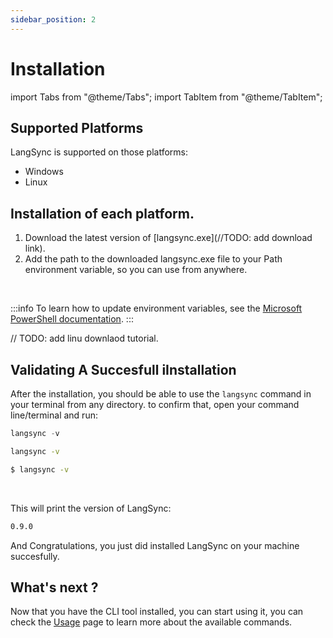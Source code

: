 ```yaml
---
sidebar_position: 2
---
```


# Installation

import Tabs from "@theme/Tabs";
import TabItem from "@theme/TabItem";

## Supported Platforms

LangSync is supported on those platforms:

- Windows
- Linux
<!-- - MacOS -->

## Installation of each platform.

<Tabs>

<TabItem value="windows" label="Windows">

1. Download the latest version of [langsync.exe](//TODO: add download link).
2. Add the path to the downloaded langsync.exe file to your Path environment variable, so you can use from anywhere.

<br />

:::info
To learn how to update environment variables, see the [Microsoft PowerShell documentation](https://learn.microsoft.com/en-us/powershell/module/microsoft.powershell.core/about/about_environment_variables?view=powershell-7.3#saving-changes-to-environment-variables).
:::

</TabItem>

<TabItem value="linux" label="Linux" >
// TODO: add linu downlaod tutorial.
</TabItem>

</Tabs>

## Validating A Succesfull iInstallation

After the installation, you should be able to use the `langsync` command in your terminal from any directory. to confirm that, open your command line/terminal and run:

<Tabs>
  <TabItem value="powershell" label="Powershell" >

```powershell
langsync -v
```

  </TabItem>

  <TabItem value="cmd" label="CMD">

```cmd
langsync -v
```

</TabItem>

<TabItem value="bash" label="Bash">

```bash
$ langsync -v
```

  </TabItem>

</Tabs>

<br />

This will print the version of LangSync:

```bash
0.9.0
```

And Congratulations, you just did installed LangSync on your machine succesfully.

## What's next ?

Now that you have the CLI tool installed, you can start using it, you can check the [Usage](./cli-usage/auth.md) page to learn more about the available commands.
